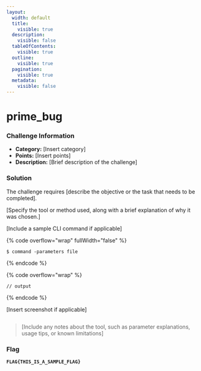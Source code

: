 ```yaml
---
layout:
  width: default
  title:
    visible: true
  description:
    visible: false
  tableOfContents:
    visible: true
  outline:
    visible: true
  pagination:
    visible: true
  metadata:
    visible: false
---
```


# prime\_bug

### Challenge Information

* **Category:** \[Insert category]
* **Points:** \[Insert points]
* **Description:** \[Brief description of the challenge]

### Solution

The challenge requires \[describe the objective or the task that needs to be completed].

\[Specify the tool or method used, along with a brief explanation of why it was chosen.]

\[Include a sample CLI command if applicable]

{% code overflow="wrap" fullWidth="false" %}
```
$ command -parameters file
```
{% endcode %}

{% code overflow="wrap" %}
```
// output
```
{% endcode %}

\[Insert screenshot if applicable]

<figure><img src="../../../../../.gitbook/assets/MOSHED-2025-8-27-14-39-13.gif" alt=""><figcaption></figcaption></figure>

> \[Include any notes about the tool, such as parameter explanations, usage tips, or known limitations]

### Flag

<pre data-overflow="wrap" data-full-width="false"><code><strong>FLAG{THIS_IS_A_SAMPLE_FLAG}
</strong></code></pre>

